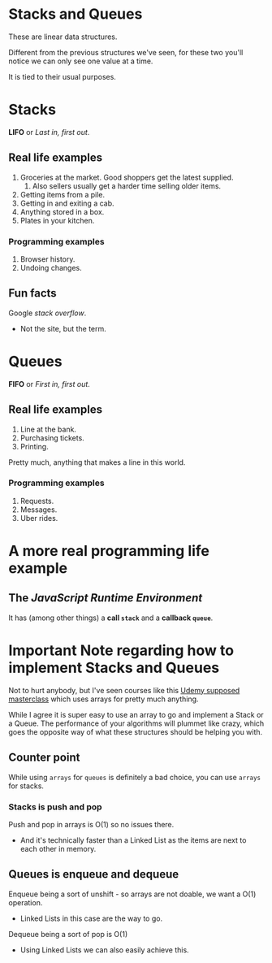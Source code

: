 # Stacks and Queues

These are linear data structures.

Different from the previous structures we've seen, for these two you'll notice we can only see one value at a time.

It is tied to their usual purposes.

# Stacks

**LIFO** or _Last in, first out_.

## Real life examples

1. Groceries at the market. Good shoppers get the latest supplied.
   1. Also sellers usually get a harder time selling older items.
2. Getting items from a pile.
3. Getting in and exiting a cab.
4. Anything stored in a box.
5. Plates in your kitchen.

### Programming examples

1. Browser history.
2. Undoing changes.

## Fun facts

Google _stack overflow_.
- Not the site, but the term.

# Queues

**FIFO** or _First in, first out_.

## Real life examples

1. Line at the bank.
2. Purchasing tickets.
3. Printing.

Pretty much, anything that makes a line in this world.

### Programming examples

1. Requests.
2. Messages.
3. Uber rides.

# A more real programming life example

## The _JavaScript Runtime Environment_

It has (among other things) a **call `stack`** and a **callback `queue`**.

# Important Note regarding how to implement Stacks and Queues

Not to hurt anybody, but I've seen courses like this [Udemy supposed masterclass](https://www.udemy.com/course/js-algorithms-and-data-structures-masterclass/) which uses arrays for pretty much anything.

While I agree it is super easy to use an array to go and implement a Stack or a Queue.
The performance of your algorithms will plummet like crazy, which goes the opposite way of what these structures should be helping you with.

## Counter point

While using `arrays` for `queues` is definitely a bad choice, you can use `arrays` for stacks.

### Stacks is push and pop

Push and pop in arrays is O(1) so no issues there.
- And it's technically faster than a Linked List as the items are next to each other in memory.

## Queues is enqueue and dequeue

Enqueue being a sort of unshift - so arrays are not doable, we want a O(1) operation.
- Linked Lists in this case are the way to go.

Dequeue being a sort of pop is O(1)
- Using Linked Lists we can also easily achieve this.

